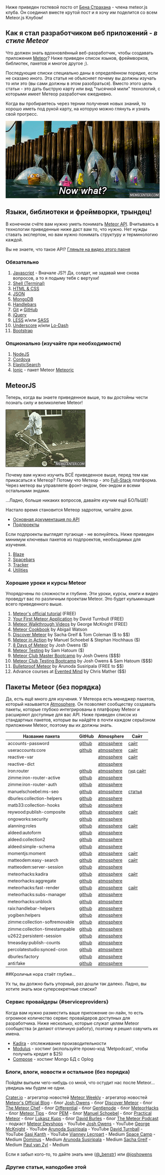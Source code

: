 Ниже приведен гостевой посто от [Бена Страхана][1] - члена meteor.js клуба. Он соединил вместе крутой пост и я хочу им поделится со всем Meteor.js Клубом!

## Как я стал разработчиком веб приложений - *в стиле Meteor*

Что должен знать вдохновлённый веб-разработчик, чтобы создавать приложения [Meteor][2]?
Ниже приведен список языков, фреймворков, библиотек, пакетов и многое другое ;). 

Последующие списки специально даны в определённом порядке, если не сказано иного. Эта статья не объясняет почему вы должны изучать то или это (вы сами должны в этом разобраться). Вместо этого цель статьи - это дать быструю карту или вид "тысячной мили" технологий, с которыми имеет Метеор разработчик ежедневно. 

Когда вы пробираетесь через тернии получения новых знаний, то хорошо иметь под рукой карту, на которую можно глянуть и узнать свой прогресс.

![Побег Немо][3]

## Языки, библиотеки и фреймворки, трындец!

В конечном счёте вам нужно уметь понимать [Meteor API][4]. Вчитываясь в технологии приведенные ниже даст вам то, что нужно. Нет нужды ставать экспертом, но вам нужно понимать структуру и терминологию каждой. 

Вы не знаете, что такое API? [Гляньте на видео этого парня][5]

### Обязательно

1. [Javascript][23] - Вначале JS?! Да, солдат, не задавай мне снова вопросов, а то я подыму тебя с вертухи!
2. [Shell (Terminal)][24]
3. [HTML & CSS][25]
4. [JSON][26]
5. [MongoDB][27]
6. [Handlebars][28]
7. [Git][29] и [GitHub][30]
8. [jQuery][31]
9. [LESS][32] и/или [SASS][33]
10. [Underscore][34] и/или [Lo-Dash][35]
11. [Bootstrap][36]

### Опционально (изучайте при необходимости)

1.  [NodeJS][6] 
2.  [Cordova][7]
3.  [ElasticSearch][8]
4.  [Ionic][9] - пакет Meteor [Meteoric][10] 

## MeteorJS

Теперь, когда вы знаете приведенное выше, то вы достойны чести познать силу и великолепие Meteor!

![газонокосилка работающая на meteor][11]

Почему вам нужно изучить ВСЁ приведенное выше, перед тем как прикасаться к Метеор? Потому что Метеор - это [Full-Stack][12] платформа. Через метеор вы управляете фронт-эндом, бек-эндом и всеми остальными эндами.

...Ладно, больше никаких вопросов, давайте изучим ещё БОЛЬШЕ! 

Настало время становится Метеор задротом, читайте доки.

*   [Основная документация по API][4]
*   [Подпроекты][13]

Если подпроекты выглядят пугающе - не волнуйтесь. Ниже приведен минимум ключевых пакетов из подпроектов, необходимых для изучения.

1.  [Blaze][14] 
2.  [Spacebars][15]
3.  [Tracker][16]
4.  [Utilities][17]

### Хорошие уроки и курсы Meteor

Упорядочены по сложности и глубине. Эти уроки, курсы, книги и видео проведут вас по различным проектам Meteor. Это будет кульминация всего приведенного выше.

1. [Meteor's official tutorial][37] (FREE)
2. [Your First Meteor Application][38] by David Turnbull (FREE)
3. [Meteor Walkthrough Videos][39] by George McKnight (FREE)
4. [Meteor Cookbook][40] by Abigail Watson
5. [Discover Meteor][41] by Sacha Greif & Tom Coleman ($ to $$)
6. [Meteor in Action][42] by Manuel Schoebel & Stephan Hochhaus ($)
7. [8 Days of Meteor][43] by Josh Owens ($)
8. [Meteor Testing][44] by Sam Hatoum ($)
9. [Meteor Club Master Bootcamp][45] by Josh Owens ($$$)
10. [Meteor Club Testing Bootcamp][46] by Josh Owens & Sam Hatoum ($$$)
11. [Bulletproof Meteor][47] by Arunoda Susiripala (FREE to $$)
12. Advance courses at [Evented Mind][48] by Chris Mather ($$)

## Пакеты Meteor (без порядка)

Да, есть ещё много для изучения. У Метеора есть менеджер пакетов, который называется [Atmosphere][18]. Он позволяет сообществу создавать пакеты, которые глубоко интегрированы в платформу Meteor и расширяют доступные для вас API. Ниже приведен список из стандартных пакетов, которые вы найдёте в почти каждом серьёзном приложении Meteor, поэтому вы их должны знать.

| Название пакета | GitHub | Atmosphere | Сайт |
| -- | -- | -- | -- |
| accounts-password 				| [github][49]  | [atmosphere][50] 	| [сайт][51] 	| 
| useraccounts:core 				| [github][52]  | [atmosphere][53] 	| [сайт][54] 	| 
| reactive-var						|  			    | [atmosphere][55] 	| [сайт][56] 	| 
| reactive-dict						| 			    | [atmosphere][57] 	|  		 		| 
| iron:router 						| [github][58]  | [atmosphere][59] 	| [гид][122] [сайт][60]  | 
| zimme:iron-router-active			| [github][61]  | [atmosphere][62] 	|             	| 
| zimme:iron-router-auth			| [github][63]  | [atmosphere][64] 	|             	| 
| manuelschoebel:ms-seo				| [github][65]  | [atmosphere][66] 	| [статья][67] 	| 
| dburles:collection-helpers		| [github][68]  | [atmosphere][69] 	|             	| 
| matb33:collection-hooks			| [github][70]  | [atmosphere][71] 	|             	| 
| reywood:publish-composite			| [github][72]  | [atmosphere][73] 	| [сайт][74]	| 
| ongoworks:security				| [github][75]  | [atmosphere][76] 	|            	| 
| alanning:roles					| [github][77]  | [atmosphere][78] 	| [сайт][123] 	| 
| aldeed:autoform					| [github][79]  | [atmosphere][80] 	|             	| 
| aldeed:collection2				| [github][81]  | [atmosphere][82] 	|             	| 
| aldeed:simple-schema				| [github][83]  | [atmosphere][84] 	|             	| 
| momentjs:moment					| [github][85]  | [atmosphere][86]  | [сайт][87]  	| 
| matteodem:easy-search				| [github][88]  | [atmosphere][89]  | [сайт][90]  	| 
| matteodem:server-session			| [github][91]  | [atmosphere][92]  |             	| 
| meteorhacks:kadira				| [github][93]  | [atmosphere][94]  | [сайт][95]	| 
| meteorhacks:aggregate				| [github][96]  | [atmosphere][97]  |             	| 
| meteorhacks:fast-render			| [github][98]  | [atmosphere][99]  | [сайт][124]  	| 
| meteorhacks:subs-manager			| [github][100] | [atmosphere][101] | 				| 
| meteorhacks:unblock				| [github][102] | [atmosphere][103] |           	| 
| raix:handlebar-helpers			| [github][104] | [atmosphere][105] |           	| 
| yogiben:helpers					| [github][106] | [atmosphere][107] |           	| 
| zimme:collection-softremovable	| [github][107] | [atmosphere][109] |          	 	| 
| zimme:collection-timestampable	| [github][110] | [atmosphere][111] |           	| 
| u2622:persistent-session			| [github][112] | [atmosphere][113] |           	| 
| tmeasday:publish-counts			| [github][114] | [atmosphere][115] |           	| 
| percolatestudio:synced-cron		| [github][116] | [atmosphere][117] |           	| 
| dburles:factory					| [github][118] | [atmosphere][119] |           	| 
| anti:fake							| [github][120] | [atmosphere][121] |           	| 

##Кроличья нора стаёт глубже...

Ух ты, вы должно быть упорный, раз дошли так далеко. Ладно, вы хотите знать мои суперсекретные списки?

### Сервис провайдеры {#serviceproviders}

Когда вам нужно разместить ваше приложение он-лайн, то есть огромное количество сервис провайдеров доступных для разработчика. Ниже несколько, которые служат целям Meteor сообщества (и делают отличную работу), поэтому я решил озвучить их имена.

*   [Kadira][19] - отслеживание производительности
*   [Modulus][20] - хостинг (используйте промо-код 'Metpodcast', чтобы получить кредит в $25)
*   [Compose][21] - хостинг Mongo БД с Oplog

### Блоги, влоги, новости и остальное (без порядка) 

Пойдём выпьем чего-нибудь со мной, что остудит нас после Meteor... увидишь мы будем не одни.

[Crater.io][125] - агрегатор новостей
[Meteor Weekly][126] - агрегатор новостей
[Meteor's Official Blog][127] - блог
[Josh Owens][128] - блог
[Discover Meteor][129] - блог
[The Meteor Chef][130] - блог
[Differential][131] - блог
[Gentlenode][132] - блог
[MeteorHacks][133] - блог
[Meteor Tips][134] - блог
[PEM][135] - блог
[Manuel Schoebel][136] - блог
[Practical Meteor][137] - блог
[Lukasz Kups][138] - блог
[David Burles][139] - блог
[The Meteor Podcast][140] - подкаст
[Meteor Devshops][141] - YouTube
[Josh Owens][142] - YouTube
[George McKnight][143] - YouTube
[Arunoda Susiripala][144] - YouTube
[David Turnball][145] - YouTube
[Sasi Kanth][146] - YouTube
[Vianney Lecroart][147] - Medium
[Space Camp][148] - Medium
[Dominus][149] - Medium
[Arunoda Susiripala][150] - Medium
[Sacha Greif][151] - Medium
[Paul van Zyl][152] - Medium

Если я забыл кого-то, то дайте знать мне ([@_benstr][1]) или [@joshowens][22] 

### Другие статьи, наподобие этой


 [1]: https://twitter.com/_benstr
 [2]: http://meteor.com
 [3]: img/now-what.gif
 [4]: http://docs.meteor.com/#/full/
 [5]: https://www.youtube.com/watch?v=QSUnBPv4iQ0
 [6]: http://nodejs.org/
 [7]: http://cordova.apache.org/
 [8]: http://www.elasticsearch.org/
 [9]: http://ionicframework.com/
 [10]: http://meteoric.github.io/
 [11]: img/lawnmower.gif
 [12]: https://www.youtube.com/watch?v=nMtgFZSdtwk
 [13]: https://www.meteor.com/projects
 [14]: https://atmospherejs.com/meteor/blaze
 [15]: https://atmospherejs.com/meteor/spacebars
 [16]: https://atmospherejs.com/meteor/tracker
 [17]: https://www.meteor.com/utilities
 [18]: https://atmospherejs.com/
 [19]: https://kadira.io
 [20]: https://modulus.io
 [21]: https://compose.io
 [22]: https://twitter.com/joshowens
 [23]: http://www.codecademy.com/en/tracks/javascript
 [24]: http://linuxcommand.org/learning_the_shell.php
 [25]: http://www.codecademy.com/tracks/web
 [26]: http://en.wikipedia.org/wiki/JSON
 [27]: http://www.mongodb.org/
 [28]: http://handlebarsjs.com/
 [29]: https://www.youtube.com/playlist?list=PLg7s6cbtAD15G8lNyoaYDuKZSKyJrgwB-
 [30]: https://guides.github.com/
 [31]: http://www.codecademy.com/en/tracks/jquery
 [32]: http://lesscss.org/
 [33]: http://sass-lang.com/
 [34]: http://underscorejs.org/
 [35]: https://lodash.com/
 [36]: http://getbootstrap.com/
 [37]: https://www.meteor.com/install
 [38]: http://meteortips.com/
 [39]: https://www.youtube.com/channel/UC4-DIsbr23Z-rPe_F4JAH9w
 [40]: https://github.com/awatson1978/meteor-cookbook
 [41]: https://ru.discovermeteor.com/
 [42]: http://www.manning.com/hochhaus/
 [43]: http://8daysofmeteor.com/
 [44]: http://www.meteortesting.com/
 [45]: http://meteorjs.club/learn
 [46]: http://meteorjs.club/testing-meteorjs
 [47]: https://bulletproofmeteor.com/
 [48]: https://www.eventedmind.com/
 [49]: https://github.com/meteor/meteor/tree/devel/packages/accounts-password
 [50]: https://atmospherejs.com/meteor/accounts-password
 [51]: http://docs.meteor.com/#/full/accounts_api
 [52]: https://github.com/meteor-useraccounts/core
 [53]: https://atmospherejs.com/useraccounts
 [54]: http://useraccounts.meteor.com/
 [55]: https://atmospherejs.com/meteor/reactive-var
 [56]: http://docs.meteor.com/#/full/reactivevar
 [57]: https://atmospherejs.com/meteor/reactive-dict
 [58]: https://github.com/eventedmind/iron-router/
 [59]: https://atmospherejs.com/iron/router
 [60]: http://eventedmind.github.io/iron-router/
 [61]: https://github.com/zimme/meteor-iron-router-active
 [62]: https://atmospherejs.com/zimme/iron-router-active
 [63]: https://github.com/zimme/meteor-iron-router-auth/
 [64]: https://atmospherejs.com/zimme/iron-router-auth
 [65]: https://github.com/DerMambo/ms-seo
 [66]: https://atmospherejs.com/manuelschoebel/ms-seo
 [67]: http://www.manuel-schoebel.com/blog/meteor-and-seo
 [68]: https://github.com/dburles/meteor-collection-helpers/
 [69]: https://atmospherejs.com/dburles/collection-helpers
 [70]: https://github.com/matb33/meteor-collection-hooks
 [71]: https://atmospherejs.com/matb33/collection-hooks
 [72]: https://github.com/englue/meteor-publish-composite/
 [73]: https://atmospherejs.com/reywood/publish-composite
 [74]: http://braindump.io/meteor/2014/09/12/publishing-reactive-joins-in-meteor.html
 [75]: https://github.com/ongoworks/meteor-security/
 [76]: https://atmospherejs.com/ongoworks/security
 [77]: https://github.com/alanning/meteor-roles/
 [78]: https://atmospherejs.com/alanning/roles
 [79]: https://github.com/aldeed/meteor-autoform/
 [80]: https://atmospherejs.com/aldeed/autoform
 [81]: https://github.com/aldeed/meteor-collection2/
 [82]: https://atmospherejs.com/aldeed/collection2
 [83]: https://github.com/aldeed/meteor-simple-schema/
 [84]: https://atmospherejs.com/aldeed/simple-schema
 [85]: https://github.com/moment/moment/
 [86]: https://atmospherejs.com/momentjs/moment
 [87]: http://momentjs.com/
 [88]: https://github.com/matteodem/meteor-easy-search/
 [89]: https://atmospherejs.com/matteodem/easy-search
 [90]: https://github.com/matteodem/meteor-easy-search/wiki
 [91]: https://github.com/matteodem/meteor-server-session/
 [92]: https://atmospherejs.com/matteodem/server-session
 [93]: https://github.com/meteorhacks/kadira/
 [94]: https://atmospherejs.com/meteorhacks/kadira
 [95]: https://kadira.io/
 [96]: https://github.com/meteorhacks/meteor-aggregate/
 [97]: https://atmospherejs.com/meteorhacks/aggregate
 [98]: https://github.com/meteorhacks/fast-render/
 [99]: https://atmospherejs.com/meteorhacks/fast-render
 [100]: https://github.com/meteorhacks/subs-manager/
 [101]: https://atmospherejs.com/meteorhacks/subs-manager
 [102]: https://github.com/meteorhacks/unblock/
 [103]: https://atmospherejs.com/meteorhacks/unblock
 [104]: https://github.com/raix/Meteor-handlebar-helpers
 [105]: https://atmospherejs.com/raix/handlebar-helpers
 [106]: https://github.com/yogiben/meteor-helpers
 [107]:  https://atmospherejs.com/yogiben/user-helpers
 [108]: https://github.com/zimme/meteor-collection-softremovable
 [109]: https://atmospherejs.com/zimme/collection-softremovable
 [110]: https://github.com/zimme/meteor-collection-timestampable/
 [111]: https://atmospherejs.com/zimme/collection-timestampable
 [112]: https://github.com/okgrow/meteor-persistent-session/
 [113]: https://atmospherejs.com/u2622/persistent-session
 [114]: https://github.com/percolatestudio/publish-counts/
 [115]: https://atmospherejs.com/tmeasday/publish-counts
 [116]: https://github.com/percolatestudio/meteor-synced-cron/
 [117]: https://atmospherejs.com/percolatestudio/synced-cron
 [118]: https://github.com/percolatestudio/meteor-factory/
 [119]: https://atmospherejs.com/dburles/factory
 [120]: https://github.com/anticoders/meteor-fake/
 [121]: https://atmospherejs.com/anti/fake
 [122]: https://github.com/EventedMind/iron-router/blob/devel/Guide.md
 [123]: http://alanning.github.io/meteor-roles/classes/Roles.html
 [124]: https://meteorhacks.com/introducing-fast-render.html
 [125]: http://crater.io/
 [126]: https://meteorhacks.com/meteor-weekly/
 [127]: https://www.meteor.com/blog
 [128]: http://joshowens.me/
 [129]: https://www.discovermeteor.com/blog
 [130]: http://themeteorchef.com/
 [131]: http://differential.com/blog
 [132]: https://gentlenode.com/journal/meteor
 [133]: https://meteorhacks.com/
 [134]: http://meteortips.com/blog/
 [135]: http://pem-musing.blogspot.com/
 [136]: http://www.manuel-schoebel.com/blog
 [137]: http://practicalmeteor.com/
 [138]: http://lukaszkups.net/notes/
 [139]: http://meteorcapture.com/
 [140]: http://www.meteorpodcast.com/
 [141]: https://www.youtube.com/user/MeteorVideos
 [142]: https://www.youtube.com/channel/UCjRSH4MO9CR40bJQxfZMFWQ?spfreload=10
 [143]: https://www.youtube.com/channel/UC4-DIsbr23Z-rPe_F4JAH9w
 [144]: https://www.youtube.com/channel/UC6ABSyRbYDjvn87xexjreNQ
 [145]: https://www.youtube.com/channel/UCgdL1Nsxd9Dv7wig8F06R0Q
 [146]: https://www.youtube.com/channel/UCuK5KMmdJgMiPI733DOKauw
 [147]: https://medium.com/@acemtp
 [148]: https://medium.com/space-camp
 [149]: https://medium.com/@Dominus
 [150]: https://medium.com/@arunoda
 [151]: https://medium.com/@sachagreif
 [152]: https://medium.com/@pushplaybang
